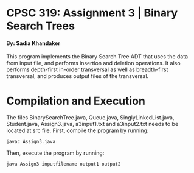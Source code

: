 # CPSC 319: Assignment 3 | Binary Search Trees

#### By: Sadia Khandaker
This program implements the Binary Search Tree ADT that uses the data from input file, and performs insertion and deletion operations. It also performs depth-first in-order transversal as well as breadth-first transversal, and produces  output files of the transversal.

# Compilation and Execution
The files BinarySearchTree.java, Queue.java, SinglyLinkedList.java, Student.java, Assign3.java, a3input1.txt and a3input2.txt needs to be located at src file.
First, compile the program by running:
```
javac Assign3.java
```
Then, execute the program by running:
```
java Assign3 inputfilename output1 output2
```
